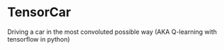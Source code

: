# TensorCar
Driving a car in the most convoluted possible way (AKA Q-learning with tensorflow in python)
